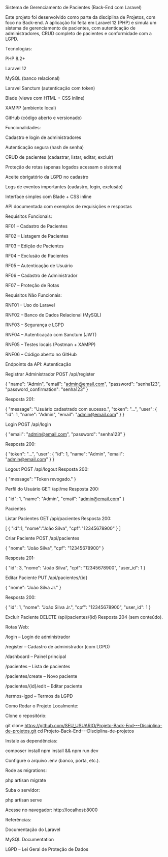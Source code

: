 Sistema de Gerenciamento de Pacientes (Back-End com Laravel)

Este projeto foi desenvolvido como parte da disciplina de Projetos, com foco no Back-end.
A aplicação foi feita em Laravel 12 (PHP) e simula um sistema de gerenciamento de pacientes, com autenticação de administradores, CRUD completo de pacientes e conformidade com a LGPD.


Tecnologias:

PHP 8.2+

Laravel 12

MySQL (banco relacional)

Laravel Sanctum (autenticação com token)

Blade (views com HTML + CSS inline)

XAMPP (ambiente local)

GitHub (código aberto e versionado)


Funcionalidades:

Cadastro e login de administradores

Autenticação segura (hash de senha)

CRUD de pacientes (cadastrar, listar, editar, excluir)

Proteção de rotas (apenas logados acessam o sistema)

Aceite obrigatório da LGPD no cadastro

Logs de eventos importantes (cadastro, login, exclusão)

Interface simples com Blade + CSS inline

API documentada com exemplos de requisições e respostas


Requisitos Funcionais:

RF01 – Cadastro de Pacientes

RF02 – Listagem de Pacientes

RF03 – Edição de Pacientes

RF04 – Exclusão de Pacientes

RF05 – Autenticação de Usuário

RF06 – Cadastro de Administrador

RF07 – Proteção de Rotas


Requisitos Não Funcionais:

RNF01 – Uso do Laravel

RNF02 – Banco de Dados Relacional (MySQL)

RNF03 – Segurança e LGPD

RNF04 – Autenticação com Sanctum (JWT)

RNF05 – Testes locais (Postman + XAMPP)

RNF06 – Código aberto no GitHub


Endpoints da API:
Autenticação

Registrar Administrador
POST /api/register

{ "name": "Admin", "email": "admin@email.com", "password": "senha123", "password_confirmation": "senha123" }


Resposta 201:

{ "message": "Usuário cadastrado com sucesso.", "token": "...", "user": { "id": 1, "name": "Admin", "email": "admin@email.com" } }


Login
POST /api/login

{ "email": "admin@email.com", "password": "senha123" }


Resposta 200:

{ "token": "...", "user": { "id": 1, "name": "Admin", "email": "admin@email.com" } }


Logout
POST /api/logout
Resposta 200:

{ "message": "Token revogado." }


Perfil do Usuário
GET /api/me
Resposta 200:

{ "id": 1, "name": "Admin", "email": "admin@email.com" }

Pacientes

Listar Pacientes
GET /api/pacientes
Resposta 200:

[ { "id":1, "nome":"João Silva", "cpf":"12345678900" } ]


Criar Paciente
POST /api/pacientes

{ "nome": "João Silva", "cpf": "12345678900" }


Resposta 201:

{ "id": 3, "nome": "João Silva", "cpf": "12345678900", "user_id": 1 }


Editar Paciente
PUT /api/pacientes/{id}

{ "nome": "João Silva Jr." }


Resposta 200:

{ "id": 1, "nome": "João Silva Jr.", "cpf": "12345678900", "user_id": 1 }


Excluir Paciente
DELETE /api/pacientes/{id}
Resposta 204 (sem conteúdo).


Rotas Web:

/login – Login de administrador

/register – Cadastro de administrador (com LGPD)

/dashboard – Painel principal

/pacientes – Lista de pacientes

/pacientes/create – Novo paciente

/pacientes/{id}/edit – Editar paciente

/termos-lgpd – Termos da LGPD


Como Rodar o Projeto Localmente:

Clone o repositório:

git clone https://github.com/SEU_USUARIO/Projeto-Back-End---Disciplina-de-projetos.git
cd Projeto-Back-End---Disciplina-de-projetos


Instale as dependências:

composer install
npm install && npm run dev


Configure o arquivo .env (banco, porta, etc.).

Rode as migrations:

php artisan migrate


Suba o servidor:

php artisan serve


Acesse no navegador:
http://localhost:8000


Referências:

Documentação do Laravel

MySQL Documentation

LGPD – Lei Geral de Proteção de Dados

